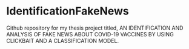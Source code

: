 # IdentificationFakeNews
Github repository for my thesis project titled, AN IDENTIFICATION AND ANALYSIS OF FAKE NEWS ABOUT COVID-19 VACCINES BY USING CLICKBAIT AND A CLASSIFICATION MODEL.
